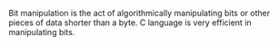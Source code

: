 Bit manipulation is the act of algorithmically manipulating bits or other pieces of data shorter than a byte.                                                           C language is very efficient in manipulating bits.
